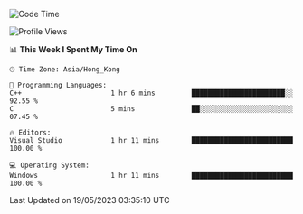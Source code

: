 <!--START_SECTION:waka-->
![Code Time](http://img.shields.io/badge/Code%20Time-58%20hrs%2018%20mins-blue)

![Profile Views](http://img.shields.io/badge/Profile%20Views-0-blue)

📊 **This Week I Spent My Time On** 

```text
🕑︎ Time Zone: Asia/Hong_Kong

💬 Programming Languages: 
C++                      1 hr 6 mins         ███████████████████████░░   92.55 % 
C                        5 mins              ██░░░░░░░░░░░░░░░░░░░░░░░   07.45 % 

🔥 Editors: 
Visual Studio            1 hr 11 mins        █████████████████████████   100.00 % 

💻 Operating System: 
Windows                  1 hr 11 mins        █████████████████████████   100.00 % 
```


 Last Updated on 19/05/2023 03:35:10 UTC
<!--END_SECTION:waka-->
